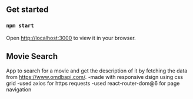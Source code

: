 ## Get started

### `npm start`
Open [http://localhost:3000](http://localhost:3000) to view it in your browser.

## Movie Search
App to search for a movie and get the description of it by fetching the data from https://www.omdbapi.com/.
-made with responsive dsign using css grid
-used axios for https requests
-used react-router-dom@6 for page navigation
